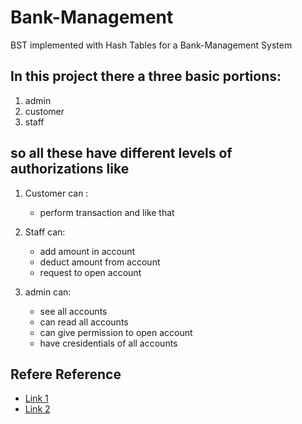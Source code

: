 # Bank-Management
BST implemented with Hash Tables for a Bank-Management System


## In this project there a three basic portions:
1. admin
2. customer
3. staff


## so all these have different levels of authorizations like 
1. Customer can :
   - perform transaction and like that

2. Staff can:
   - add amount in account
   - deduct amount from account
   - request to open account

3. admin can:
   - see all accounts 
   - can read all accounts
   - can give permission to open account
   - have cresidentials of all accounts

## Refere  Reference 
* [Link 1](https://www.youtube.com/watch?v=6OSVutwm_Uk)
* [Link 2](https://www.youtube.com/watch?v=azZldoOWxYw)
